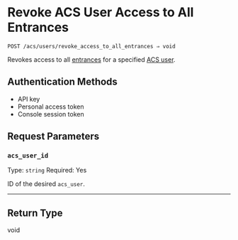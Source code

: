 # Revoke ACS User Access to All Entrances

```
POST /acs/users/revoke_access_to_all_entrances ⇒ void
```

Revokes access to all [entrances](https://docs.seam.co/latest/api/acs/entrances) for a specified [ACS user](https://docs.seam.co/latest/capability-guides/access-systems/user-management).

## Authentication Methods

- API key
- Personal access token
- Console session token

## Request Parameters

### `acs_user_id`

Type: `string`
Required: Yes

ID of the desired `acs_user`.

***

## Return Type

void

